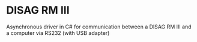 # DISAG RM III

Asynchronous driver in C# for communication between a DISAG RM III and a computer via RS232 (with USB adapter)
